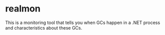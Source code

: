 # realmon
This is a monitoring tool that tells you when GCs happen in a .NET process and characteristics about these GCs.
